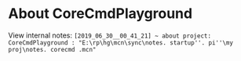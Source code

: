 # About CoreCmdPlayground

View internal notes: `[2019_06_30__00_41_21] ~ about project: CoreCmdPlayground : "E:\rp\hg\mcn\sync\notes. startup''. pi''\my proj\notes. corecmd .mcn"`
